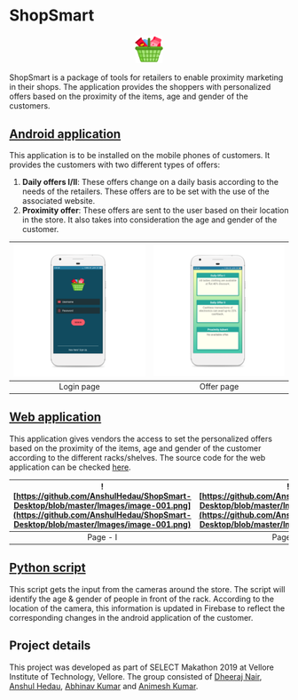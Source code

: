 # ShopSmart

<p align = "center"><img src="Pictures/Project Icon.png" width = 10%"></img></p>
  
ShopSmart is a package of tools for retailers to enable proximity marketing in their shops. The application provides the shoppers with personalized offers based on the proximity of the items, age and gender of the customers.

## [Android application](https://github.com/Dheeraj1998/ShopSmart/tree/master/Android_Application)
This application is to be installed on the mobile phones of customers. It provides the customers with two different types of offers:
1. **Daily offers I/II**: These offers change on a daily basis according to the needs of the retailers. These offers are to be set with the use of the associated website.
2. **Proximity offer**: These offers are sent to the user based on their location in the store. It also takes into consideration the age and gender of the customer.  

| ![Pictures/image-001.png](Pictures/image-001.png) | ![Pictures/image-002.png](Pictures/image-002.png) |
| :---: | :---: |
| Login page | Offer page | 

## [Web application](https://github.com/AnshulHedau/ShopSmart-Desktop)
This application gives vendors the access to set the personalized offers based on the proximity of the items, age and gender of the customer according to the different racks/shelves. The source code for the web application can be checked [here](https://github.com/AnshulHedau/ShopSmart-Desktop).

| ![https://github.com/AnshulHedau/ShopSmart-Desktop/blob/master/Images/image-001.png](https://github.com/AnshulHedau/ShopSmart-Desktop/blob/master/Images/image-001.png) | ![https://github.com/AnshulHedau/ShopSmart-Desktop/blob/master/Images/image-002.png](https://github.com/AnshulHedau/ShopSmart-Desktop/blob/master/Images/image-002.png) |
| :---: | :---: |
| Page - I | Page - II | 

## [Python script](https://github.com/Dheeraj1998/ShopSmart/tree/master/Python_Processing)
This script gets the input from the cameras around the store. The script will identify the age & gender of people in front of the rack. According to the location of the camera, this information is updated in Firebase to reflect the corresponding changes in the android application of the customer.

## Project details
This project was developed as part of SELECT Makathon 2019 at Vellore Institute of Technology, Vellore. The group consisted of [Dheeraj Nair](https://www.linkedin.com/in/dheeraj1998), [Anshul Hedau](https://www.linkedin.com/in/anshul-hedau), [Abhinav Kumar](https://www.linkedin.com/in/abhinavkrs) and [Animesh Kumar](https://www.linkedin.com/in/animesh-kumar-130a6a109).

